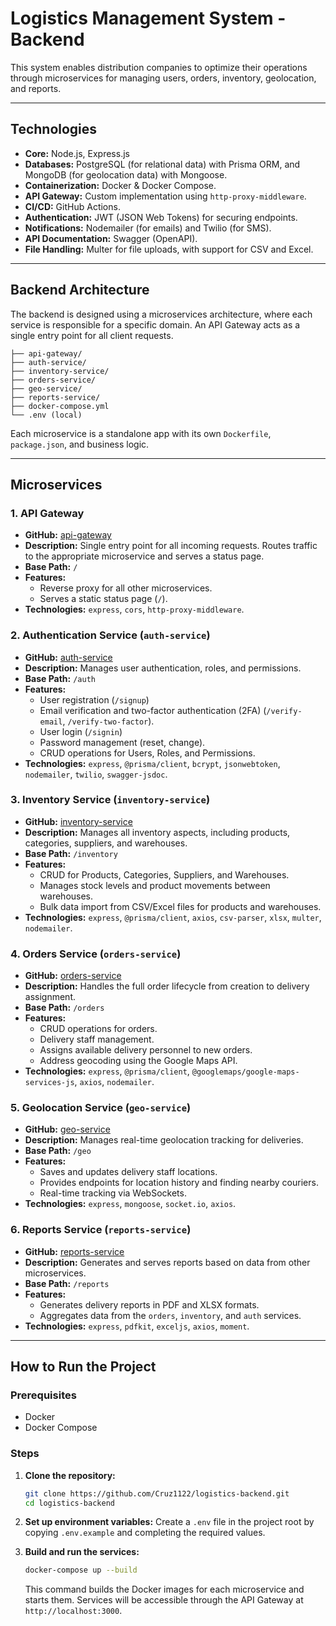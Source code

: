# Logistics Management System - Backend

This system enables distribution companies to optimize their operations through microservices for managing users, orders, inventory, geolocation, and reports.

---

## Technologies
- **Core:** Node.js, Express.js
- **Databases:** PostgreSQL (for relational data) with Prisma ORM, and MongoDB (for geolocation data) with Mongoose.
- **Containerization:** Docker & Docker Compose.
- **API Gateway:** Custom implementation using `http-proxy-middleware`.
- **CI/CD:** GitHub Actions.
- **Authentication:** JWT (JSON Web Tokens) for securing endpoints.
- **Notifications:** Nodemailer (for emails) and Twilio (for SMS).
- **API Documentation:** Swagger (OpenAPI).
- **File Handling:** Multer for file uploads, with support for CSV and Excel.

---

## Backend Architecture

The backend is designed using a microservices architecture, where each service is responsible for a specific domain. An API Gateway acts as a single entry point for all client requests.

```plaintext
├── api-gateway/
├── auth-service/
├── inventory-service/
├── orders-service/
├── geo-service/
├── reports-service/
├── docker-compose.yml
└── .env (local)
```

Each microservice is a standalone app with its own `Dockerfile`, `package.json`, and business logic.

---

## Microservices

### 1. API Gateway

- **GitHub:** [api-gateway](https://github.com/Cruz1122/logistics-backend/tree/develop/api-gateway)
- **Description:** Single entry point for all incoming requests. Routes traffic to the appropriate microservice and serves a status page.
- **Base Path:** `/`
- **Features:**
    - Reverse proxy for all other microservices.
    - Serves a static status page (`/`).
- **Technologies:** `express`, `cors`, `http-proxy-middleware`.

### 2. Authentication Service (`auth-service`)

- **GitHub:** [auth-service](https://github.com/Cruz1122/logistics-backend/tree/develop/auth-service)
- **Description:** Manages user authentication, roles, and permissions.
- **Base Path:** `/auth`
- **Features:**
    - User registration (`/signup`)
    - Email verification and two-factor authentication (2FA) (`/verify-email`, `/verify-two-factor`).
    - User login (`/signin`)
    - Password management (reset, change).
    - CRUD operations for Users, Roles, and Permissions.
- **Technologies:** `express`, `@prisma/client`, `bcrypt`, `jsonwebtoken`, `nodemailer`, `twilio`, `swagger-jsdoc`.

### 3. Inventory Service (`inventory-service`)

- **GitHub:** [inventory-service](https://github.com/Cruz1122/logistics-backend/tree/develop/inventory-service)
- **Description:** Manages all inventory aspects, including products, categories, suppliers, and warehouses.
- **Base Path:** `/inventory`
- **Features:**
    - CRUD for Products, Categories, Suppliers, and Warehouses.
    - Manages stock levels and product movements between warehouses.
    - Bulk data import from CSV/Excel files for products and warehouses.
- **Technologies:** `express`, `@prisma/client`, `axios`, `csv-parser`, `xlsx`, `multer`, `nodemailer`.

### 4. Orders Service (`orders-service`)

- **GitHub:** [orders-service](https://github.com/Cruz1122/logistics-backend/tree/develop/orders-service)
- **Description:** Handles the full order lifecycle from creation to delivery assignment.
- **Base Path:** `/orders`
- **Features:**
    - CRUD operations for orders.
    - Delivery staff management.
    - Assigns available delivery personnel to new orders.
    - Address geocoding using the Google Maps API.
- **Technologies:** `express`, `@prisma/client`, `@googlemaps/google-maps-services-js`, `axios`, `nodemailer`.

### 5. Geolocation Service (`geo-service`)

- **GitHub:** [geo-service](https://github.com/Cruz1122/logistics-backend/tree/develop/geo-service)
- **Description:** Manages real-time geolocation tracking for deliveries.
- **Base Path:** `/geo`
- **Features:**
    - Saves and updates delivery staff locations.
    - Provides endpoints for location history and finding nearby couriers.
    - Real-time tracking via WebSockets.
- **Technologies:** `express`, `mongoose`, `socket.io`, `axios`.

### 6. Reports Service (`reports-service`)

- **GitHub:** [reports-service](https://github.com/Cruz1122/logistics-backend/tree/develop/reports-service)
- **Description:** Generates and serves reports based on data from other microservices.
- **Base Path:** `/reports`
- **Features:**
    - Generates delivery reports in PDF and XLSX formats.
    - Aggregates data from the `orders`, `inventory`, and `auth` services.
- **Technologies:** `express`, `pdfkit`, `exceljs`, `axios`, `moment`.

---

## How to Run the Project

### Prerequisites

- Docker
- Docker Compose

### Steps

1. **Clone the repository:**
    ```bash
    git clone https://github.com/Cruz1122/logistics-backend.git
    cd logistics-backend
    ```

2. **Set up environment variables:**
    Create a `.env` file in the project root by copying `.env.example` and completing the required values.

3. **Build and run the services:**
    ```bash
    docker-compose up --build
    ```
    This command builds the Docker images for each microservice and starts them. Services will be accessible through the API Gateway at `http://localhost:3000`.
